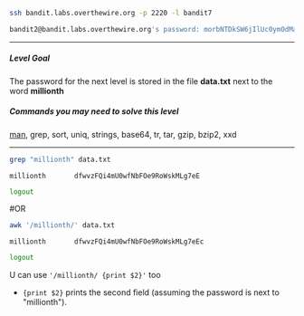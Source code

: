 
```bash
ssh bandit.labs.overthewire.org -p 2220 -l bandit7

bandit2@bandit.labs.overthewire.org's password: morbNTDkSW6jIlUc0ymOdMaLnOlFVAaj
```

--------------
##### Level Goal

The password for the next level is stored in the file **data.txt** next to the word **millionth**

##### Commands you may need to solve this level

[man](https://manpages.ubuntu.com/manpages/noble/man1/man.1.html), grep, sort, uniq, strings, base64, tr, tar, gzip, bzip2, xxd

--------------

```bash
grep "millionth" data.txt
```
```Output
millionth       dfwvzFQi4mU0wfNbFOe9RoWskMLg7eE
```
```bash
logout
```

#OR

```bash
awk '/millionth/' data.txt
```
```Output 
millionth       dfwvzFQi4mU0wfNbFOe9RoWskMLg7eEc 
```
```bash
logout
```

U can use `'/millionth/ {print $2}'` too
- `{print $2}` prints the second field (assuming the password is next to "millionth").


